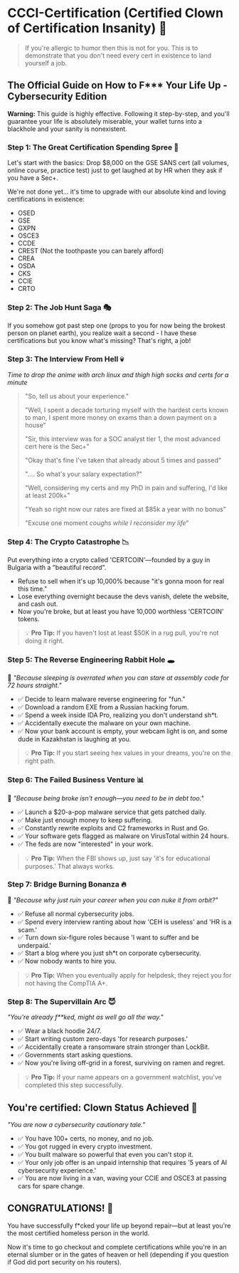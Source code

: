 # CCCI-Certification (Certified Clown of Certification Insanity) 🤡

> If you're allergic to humor then this is not for you. This is to demonstrate that you don't need every cert in existence to land yourself a job.

## The Official Guide on How to F*** Your Life Up - Cybersecurity Edition

**Warning:** This guide is highly effective. Following it step-by-step, and you'll guarantee your life is absolutely miserable, your wallet turns into a blackhole and your sanity is nonexistent.

### Step 1: The Great Certification Spending Spree 💸
Let's start with the basics: Drop $8,000 on the GSE SANS cert (all volumes, online course, practice test) just to get laughed at by HR when they ask if you have a Sec+.

We're not done yet... it's time to upgrade with our absolute kind and loving certifications in existence:
- OSED
- GSE 
- GXPN
- OSCE3
- CCDE
- CREST (Not the toothpaste you can barely afford)
- CREA
- OSDA
- CKS
- CCIE
- CRTO

### Step 2: The Job Hunt Saga 🎭
If you somehow got past step one (props to you for now being the brokest person on planet earth), you realize wait a second - I have these certifications but you know what's missing? That's right, a job!

### Step 3: The Interview From Hell 💀
*Time to drop the anime with arch linux and thigh high socks and certs for a minute*

> "So, tell us about your experience."
>
> "Well, I spent a decade torturing myself with the hardest certs known to man, I spent more money on exams than a down payment on a house"
>
> "Sir, this interview was for a SOC analyst tier 1, the most advanced cert here is the Sec+"
>
> "Okay that's fine I've taken that already about 5 times and passed"
>
> ".... So what's your salary expectation?"
>
> "Well, considering my certs and my PhD in pain and suffering, I'd like at least 200k+"
>
> "Yeah so right now our rates are fixed at $85k a year with no bonus"
>
> "Excuse one moment *coughs while I reconsider my life*"

### Step 4: The Crypto Catastrophe 📉
Put everything into a crypto called 'CERTCOIN'—founded by a guy in Bulgaria with a "beautiful record".
- Refuse to sell when it's up 10,000% because "it's gonna moon for real this time."
- Lose everything overnight because the devs vanish, delete the website, and cash out.
- Now you're broke, but at least you have 10,000 worthless 'CERTCOIN' tokens.

> 💡 **Pro Tip:** If you haven't lost at least $50K in a rug pull, you're not doing it right.

### Step 5: The Reverse Engineering Rabbit Hole 🕳️
🧠 *"Because sleeping is overrated when you can stare at assembly code for 72 hours straight."*

- ✅ Decide to learn malware reverse engineering for "fun."
- ✅ Download a random EXE from a Russian hacking forum.
- ✅ Spend a week inside IDA Pro, realizing you don't understand sh*t.
- ✅ Accidentally execute the malware on your own machine.
- ✅ Now your bank account is empty, your webcam light is on, and some dude in Kazakhstan is laughing at you.

> 💡 **Pro Tip:** If you start seeing hex values in your dreams, you're on the right path.

### Step 6: The Failed Business Venture 📊
🏢 *"Because being broke isn't enough—you need to be in debt too."*

- ✅ Launch a $20-a-pop malware service that gets patched daily.
- ✅ Make just enough money to keep suffering.
- ✅ Constantly rewrite exploits and C2 frameworks in Rust and Go.
- ✅ Your software gets flagged as malware on VirusTotal within 24 hours.
- ✅ The feds are now "interested" in your work.

> 💡 **Pro Tip:** When the FBI shows up, just say 'it's for educational purposes.' That always works.

### Step 7: Bridge Burning Bonanza 🔥
🔨 *"Because why just ruin your career when you can nuke it from orbit?"*

- ✅ Refuse all normal cybersecurity jobs.
- ✅ Spend every interview ranting about how 'CEH is useless' and 'HR is a scam.'
- ✅ Turn down six-figure roles because 'I want to suffer and be underpaid.'
- ✅ Start a blog where you just sh*t on corporate cybersecurity.
- ✅ Now nobody wants to hire you.

> 💡 **Pro Tip:** When you eventually apply for helpdesk, they reject you for not having the CompTIA A+.

### Step 8: The Supervillain Arc 😈
*"You're already f**ked, might as well go all the way."*

- ✅ Wear a black hoodie 24/7.
- ✅ Start writing custom zero-days 'for research purposes.'
- ✅ Accidentally create a ransomware strain stronger than LockBit.
- ✅ Governments start asking questions.
- ✅ Now you're living off-grid in a forest, surviving on ramen and regret.

> 💡 **Pro Tip:** If your name appears on a government watchlist, you've completed this step successfully.

## You're certified: Clown Status Achieved 🎪
*"You are now a cybersecurity cautionary tale."*

- ✅ You have 100+ certs, no money, and no job.
- ✅ You got rugged in every crypto investment.
- ✅ You built malware so powerful that even you can't stop it.
- ✅ Your only job offer is an unpaid internship that requires '5 years of AI cybersecurity experience.'
- ✅ You are now living in a van, waving your CCIE and OSCE3 at passing cars for spare change.

## CONGRATULATIONS! 🎉
You have successfully f*cked your life up beyond repair—but at least you're the most certified homeless person in the world.

Now it's time to go checkout and complete certifications while you're in an eternal slumber or in the gates of heaven or hell (depending if you question if God did port security on his routers).
